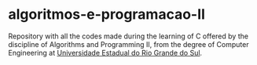 # algoritmos-e-programacao-II
 Repository with all the codes made during the learning of C offered by the discipline of Algorithms and Programming II, from the degree of Computer Engineering at [Universidade Estadual do Rio Grande do Sul](https://www.uergs.edu.br/inicial).
